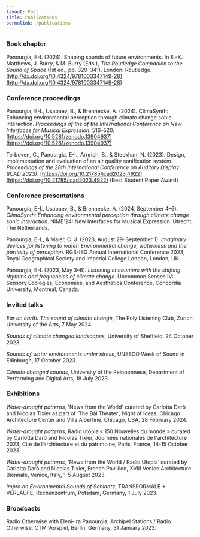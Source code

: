 ```yaml
---
layout: Post
title: Publications
permalink: /publications
---
```


### Book chapter
Panourgia, E-I. (2024). Shaping sounds of future environments. In E.-K. Matthews, J. Burry, & M. Burry (Eds.), *The Routledge Companion to the Sound of Space* (1st ed., pp. 329–341). London: Routledge. [http://dx.doi.org/10.4324/9781003347149-28](http://dx.doi.org/10.4324/9781003347149-28)

### Conference proceedings
Panourgia, E-I., Usabaev, B., & Brennecke, A. (2024). ClimaSynth: Enhancing environmental perception through climate change sonic interaction. *Proceedings of the of the International Conference on New Interfaces for Musical Expression*, 516–520. [https://doi.org/10.5281/zenodo.13904937](https://doi.org/10.5281/zenodo.13904937)

Terboven, C., Panourgia, E-I., Arnrich, B., & Steckhan, N. (2023). Design, implementation and	evaluation of an air quality sonification system. *Proceedings of the 28th International Conference on	Auditory Display (ICAD 2023)*.	[https://doi.org/10.21785/icad2023.4922](https://doi.org/10.21785/icad2023.4922) (Best Student Paper Award)

### Conference presentations
Panourgia, E-I., Usabaev, B., & Brennecke, A. (2024, September 4–6). *ClimaSynth: Enhancing environmental perception through climate change sonic interaction*. NIME'24: New Interfaces for Musical Expression. Utrecht, The Netherlands.

Panourgia, E-I., & Maier, C. J. (2023, August 29–September 1). *Imaginary devices for listening to water: Environmental change, wateriness and the partiality of perception*.
RGS-IBG Annual International Conference 2023, Royal Geographical Society and Imperial College London, London, UK.

Panourgia, E-I. (2023, May 3–6). *Listening encounters with the shifting rhythms and frequencies of climate	change*. Uncommon Senses IV: Sensory Ecologies, Economies, and Aesthetics Conference, Concordia University, Montreal, Canada.

### Invited talks
*Ear on earth. The sound of climate change*, The Poly Listening Club, Zurich University of the Arts, 7 May 2024.

*Sounds of climate changed landscapes*, University of Sheffield, 24 October 2023.

*Sounds of water environments under stress*, UNESCO Week of Sound in Edinburgh, 17 October 2023.

*Climate changed sounds*, University of the Peloponnese, Department of Performing and Digital Arts, 18 July 2023.

### Exhibitions
*Water-drought patterns*, 'News from the World' curated by Carlotta Darò and Nicolas Tixier as part of ‘The Bal Theater’, Night of Ideas, Chicago Architecture Center and Villa Albertine, Chicago, USA, 28 February 2024.

*Water-drought patterns*, Radio utopia « 150 Nouvelles du monde » curated by Carlotta Darò and Nicolas Tixier, Journées nationales de l'architecture 2023, Cité de l’architecture et du patrimoine, Paris, France, 14-15 October 2023.

*Water-drought patterns*, ‘News from the World / Radio Utopia’ curated by Carlotta Darò and Nicolas Tixier, French Pavillion, XVIII Venice Architecture Biennale, Venice, Italy, 1-5 August 2023.

*Impro on Environmental Sounds of Schlaatz*, TRANSFORMALE + VERLÄUFE, Rechenzentrum, Potsdam, Germany, 1 July 2023.

### Broadcasts
Radio Otherwise with Eleni-Ira Panourgia, Archipel Stations / Radio Otherwise, CTM	Vorspiel, Berlin, Germany, 31 January 2023. 
